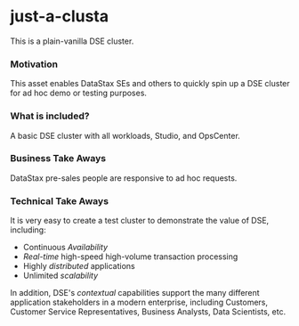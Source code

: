 # just-a-clusta
This is a plain-vanilla DSE cluster.

### Motivation

This asset enables DataStax SEs and others to quickly spin up a DSE cluster for ad hoc demo or testing purposes.

### What is included?

A basic DSE cluster with all workloads, Studio, and OpsCenter.

### Business Take Aways

DataStax pre-sales people are responsive to ad hoc requests.  

### Technical Take Aways

It is very easy to create a test cluster to demonstrate the value of DSE, including:

* Continuous *Availability*
* *Real-time* high-speed high-volume transaction processing
* Highly *distributed* applications
* Unlimited *scalability*

In addition, DSE's *contextual* capabilities support the many different application stakeholders in a modern enterprise, including Customers, Customer Service Representatives, Business Analysts, Data Scientists, etc.
